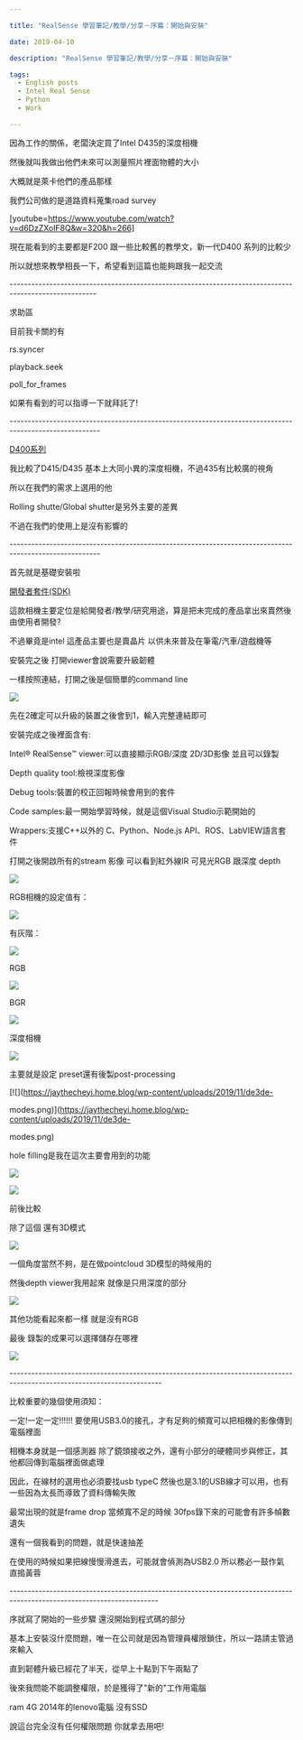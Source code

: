 ```yaml
---

title: "RealSense 學習筆記/教學/分享－序篇：開始與安裝"

date: 2019-04-10

description: "RealSense 學習筆記/教學/分享－序篇：開始與安裝"

tags:
  - English posts
  - Intel Real Sense
  - Python
  - Work

---
```


因為工作的關係，老闆決定買了Intel D435的深度相機  

  

然後就叫我做出他們未來可以測量照片裡面物體的大小  

  

大概就是萊卡他們的產品那樣  

  

我們公司做的是道路資料蒐集road survey  

  

[youtube=https://www.youtube.com/watch?v=d6DzZXolF8Q&w=320&h=266]

  

現在能看到的主要都是F200 跟一些比較舊的教學文，新一代D400 系列的比較少  

  

所以就想來教學相長一下，希望看到這篇也能夠跟我一起交流  

\------------------------------------------------------------------------------------------------------  

求助區  

目前我卡關的有  

rs.syncer  

playback.seek  

poll_for_frames  

如果有看到的可以指導一下就拜託了!  

\-------------------------------------------------------------------------------------------------------  

  

[D400系列](https://software.intel.com/en-us/realsense/d400)  

  

我比較了D415/D435 基本上大同小異的深度相機，不過435有比較廣的視角  

  

所以在我們的需求上選用的他  

  

Rolling shutte/Global shutter是另外主要的差異  

  

不過在我們的使用上是沒有影響的  

\-------------------------------------------------------------------------------------------------------  

首先就是基礎安裝啦  

  

[開發者套件(SDK)](https://software.intel.com/en-us/realsense/sdk)  

  

這款相機主要定位是給開發者/教學/研究用途，算是把未完成的產品拿出來賣然後由使用者開發?  

不過畢竟是intel 這產品主要也是賣晶片 以供未來普及在筆電/汽車/遊戲機等  

  

  

安裝完之後 打開viewer會說需要升級韌體  

  

一樣按照連結，打開之後是個簡單的command line  

[![](https://jaythecheyi.home.blog/wp-content/uploads/2019/11/e0170-25e6259325b725e5258f2596.png)](https://jaythecheyi.home.blog/wp-content/uploads/2019/11/9d9c3-25e6259325b725e5258f2596.png)

  

  

先在2確定可以升級的裝置之後會到1，輸入完整連結即可  

  

安裝完成之後裡面含有:  

Intel® RealSense™ viewer:可以直接顯示RGB/深度 2D/3D影像 並且可以錄製  

Depth quality tool:檢視深度影像  

Debug tools:裝置的校正回報時候會用到的套件  

Code samples:最一開始學習時候，就是這個Visual Studio示範開始的  

Wrappers:支援C++以外的 C、Python、Node.js API、ROS、LabVIEW語言套件  

  

打開之後開啟所有的stream 影像 可以看到紅外線IR 可見光RGB 跟深度 depth  

  

[![](https://jaythecheyi.home.blog/wp-content/uploads/2019/11/f77c0-capture.png)](https://jaythecheyi.home.blog/wp-content/uploads/2019/11/55ea0-capture.png)

  

RGB相機的設定值有：  

[![](https://jaythecheyi.home.blog/wp-content/uploads/2019/11/5006e-rgb2bcontrol.png)](https://jaythecheyi.home.blog/wp-content/uploads/2019/11/32d23-rgb2bcontrol.png)

有灰階：  

[![](https://jaythecheyi.home.blog/wp-content/uploads/2019/11/0c12e-y16.png)](https://jaythecheyi.home.blog/wp-content/uploads/2019/11/2817d-y16.png)

RGB  

[![](https://jaythecheyi.home.blog/wp-content/uploads/2019/11/3211c-rgb.png)](https://jaythecheyi.home.blog/wp-content/uploads/2019/11/b3aec-rgb.png)

BGR  

[![](https://jaythecheyi.home.blog/wp-content/uploads/2019/11/f3919-bgr.png)](https://jaythecheyi.home.blog/wp-content/uploads/2019/11/f3dcb-bgr.png)

  

深度相機  

[![](https://jaythecheyi.home.blog/wp-content/uploads/2019/11/eb715-depth2bcontrol.png)](https://jaythecheyi.home.blog/wp-content/uploads/2019/11/d3d3a-depth2bcontrol.png)

主要就是設定 preset還有後製post-processing  

[![](https://jaythecheyi.home.blog/wp-content/uploads/2019/11/de3de-

modes.png)](https://jaythecheyi.home.blog/wp-content/uploads/2019/11/de3de-

modes.png)

hole filling是我在這次主要會用到的功能  

[![](https://jaythecheyi.home.blog/wp-content/uploads/2019/11/31cd6-without2bhollfill.png)](https://jaythecheyi.home.blog/wp-content/uploads/2019/11/66946-without2bhollfill.png)

  

[![](https://jaythecheyi.home.blog/wp-content/uploads/2019/11/dd511-hollfilled.png)](https://jaythecheyi.home.blog/wp-content/uploads/2019/11/9d455-hollfilled.png)

  

前後比較  

  

除了這個 還有3D模式  

[![](https://jaythecheyi.home.blog/wp-content/uploads/2019/11/bdb03-3d.png)](https://jaythecheyi.home.blog/wp-content/uploads/2019/11/96b2c-3d.png)

  

一個角度當然不夠，是在做pointcloud 3D模型的時候用的  

  

然後depth viewer我用起來 就像是只用深度的部分  

[![](https://jaythecheyi.home.blog/wp-content/uploads/2019/11/23c59-depthquality2d.png)](https://jaythecheyi.home.blog/wp-content/uploads/2019/11/f65e5-depthquality2d.png)

  

其他功能看起來都一樣 就是沒有RGB  

  

最後 錄製的成果可以選擇儲存在哪裡  

[![](https://jaythecheyi.home.blog/wp-content/uploads/2019/11/b58a1-save.png)](https://jaythecheyi.home.blog/wp-content/uploads/2019/11/1ac47-save.png)

  

\------------------------------------------------------------------------------------------------------------------------  

比較重要的幾個使用須知：  

一定!一定一定!!!!!! 要使用USB3.0的接孔，才有足夠的頻寬可以把相機的影像傳到電腦裡面  

  

相機本身就是一個感測器 除了鏡頭接收之外，還有小部分的硬體同步與修正，其他都回傳到電腦裡面做處理  

  

因此，在線材的選用也必須要找usb typeC 然後也是3.1的USB線才可以用，也有一些因為太長而導致了資料傳輸失敗  

最常出現的就是frame drop 當頻寬不足的時候 30fps錄下來的可能會有許多幀數遺失  

  

還有一個我看到的問題，就是快速抽差  

  

在使用的時候如果把線慢慢滑進去，可能就會偵測為USB2.0 所以務必一鼓作氣 直搗黃蓉  

  

\-----------------------------------------------------------------------------------------------------------------------  

序就寫了開始的一些步驟 還沒開始到程式碼的部分  

  

基本上安裝沒什麼問題，唯一在公司就是因為管理員權限鎖住，所以一路請主管過來輸入  

  

直到韌體升級已經花了半天，從早上十點到下午兩點了  

  

後來我問能不能調整權限，於是獲得了"新的"工作用電腦  

  

ram 4G 2014年的lenovo電腦 沒有SSD  

  

說這台完全沒有任何權限問題 你就拿去用吧!  

  

